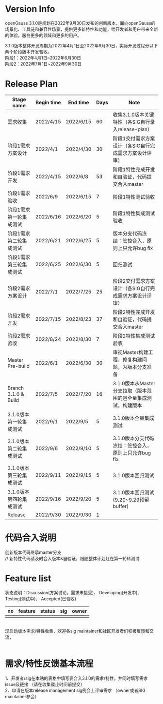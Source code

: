 # Version Info
openGauss 3.1.0是规划在2022年9月30日发布的创新版本，面向openGauss的场景化、工具链和兼容性场景，提供更多新特性和功能，给开发者和用户带来全新的体验，服务更多的领域和更多的用户。<br>

3.1.0版本整体开发周期为2022年4月1日至2022年9月30日，实际开发过程分以下两个阶段版本开发验收。<br>
阶段1：2022年4月1日~2022年6月30日<br>
阶段2：2022年7月1日~2022年9月30日<br>

# Release Plan


|Stage  name             | Begin time | End time   | Days | Note                                      |
| ------------------------  | ---------- | ---------- | ---- | ------------------------------------------------------------- |
| 需求收集               | 2022/4/15  | 2022/6/15 | 60   | 收集3.1.0版本关键特性（各SIG自行录入release-plan）   |
| 阶段1需求方案设计       | 2022/4/1  | 2022/4/30   | 30   | 阶段1交付需求方案设计（各SIG自行完成需求方案设计评审）   |
| 阶段1需求开发          | 2022/4/15  | 2022/6/8  | 53   | 阶段1特性完成开发和自验证，代码提交合入master    |
| 阶段1需求验收          | 2022/6/9  | 2022/6/15  | 7   | 阶段1特性测试验收    |
| 阶段1需求第一轮集成测试 | 2022/6/16 | 2022/6/20 | 5    | 阶段1特性集成测试验收                         |
| 阶段1需求第二轮集成测试 | 2022/6/21 | 2022/6/25 | 5    | 版本分支代码冻结：管控合入，原则上只允许bug fix                            |
| 阶段1需求第三轮集成测试 | 2022/6/25 | 2022/6/30 | 5    | 回归测试                          |
| 阶段2需求方案设计      | 2022/7/1  | 2022/7/25   | 25   | 阶段2交付需求方案设计（各SIG自行完成需求方案设计评审）  |
| 阶段2需求开发          | 2022/7/15  | 2022/8/23  | 37   | 阶段2特性完成开发和自验证，代码提交合入master    |
| 阶段2需求验收          | 2022/8/24  | 2022/8/30  | 7   | 阶段2特性集成测试验收    |
| Master Pre-build      | 2022/6/1  | 2022/6/30  | 30    | 审视Master构建工程，修复构建问题，为版本分支准备     |
| Branch 3.1.0 & Build  | 2022/7/5  | 2022/7/20   | 16    | 3.1.0版本从Master分支拉取（版本范围的包全量集成测试，构建版本 |
| 3.1.0版本第一轮集成测试 | 2022/9/1 | 2022/9/5    | 5    | 3.1.0版本全量集成测试                          |
| 3.1.0版本第二轮集成测试 | 2022/9/6 | 2022/9/10 | 5    | 3.1.0版本分支代码冻结：管控合入，原则上只允许bug fix                        |
| 3.1.0版本第三轮集成测试 | 2022/9/11 | 2022/9/15  | 5    |  3.1.0版本回归测试    |
| 3.1.0版本第四轮集成测试 | 2022/9/16  | 2022/9/20 | 5   |   3.1.0版本回归测试 (9.20~9.29预留buffer)       |
| Release               | 2022/9/30 | 2022/9/30 | 1    |                                           |


# 代码合入说明
创新版本代码继承master分支 <br>
// 新特性代码请及时合入版本&自验证，跟随整体计划赶在第一轮转测试


# Feature list
状态说明：Discussion(方案讨论，需求未接受)、 Developing(开发中)、 Testing(测试中)、 Accepted(已验收) <br>

|no|feature|status|sig|owner|
|:------|:-------|:-------|:-------|:-------|
|       |        |        |        |        |
<br>
现启动版本需求/特性收集，欢迎各sig maintainer和社区开发者们积极反馈和交流，<br>
<br>

# 需求/特性反馈基本流程 <br />
1、开发者/sig在本贴的表格中填写要合入3.1.0的需求/特性，并同时填写需求issue及链接 （请在收集截止时间前提交）      <br>
2、申请在版本release management sig例会上评审需求 （owner或者SIG maintainer参会）
<br><br>